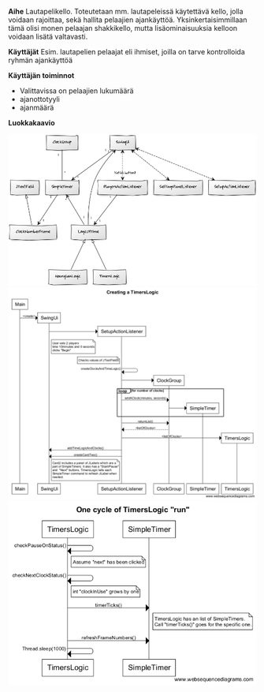 **Aihe** Lautapelikello. Toteutetaan mm. lautapeleissä käytettävä kello, jolla voidaan rajoittaa, sekä hallita pelaajien ajankäyttöä. Yksinkertaisimmillaan tämä olisi monen pelaajan shakkikello, mutta lisäominaisuuksia kelloon voidaan lisätä valtavasti.

**Käyttäjät** Esim. lautapelien pelaajat eli ihmiset, joilla on tarve kontrolloida ryhmän ajankäyttöä

**Käyttäjän toiminnot** 
* Valittavissa on pelaajien lukumäärä
* ajanottotyyli
* ajanmäärä

**Luokkakaavio**

![kaavio](chart.png)
![sekkaavio](sekvenssikaavio1.png)
![sekkaavio](sekvenssikaavio2.png)
